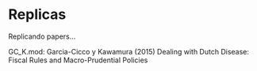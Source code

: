 # Replicas
Replicando papers...

GC_K.mod: Garcia-Cicco y Kawamura (2015) Dealing with Dutch Disease: Fiscal Rules and Macro-Prudential Policies
